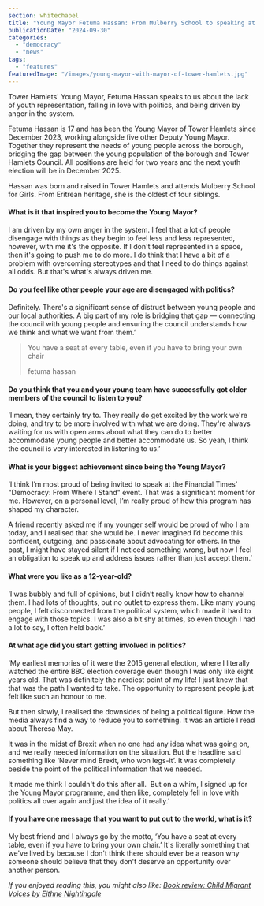 ```yaml
---
section: whitechapel
title: "Young Mayor Fetuma Hassan: From Mulberry School to speaking at the Financial Times"
publicationDate: "2024-09-30"
categories: 
  - "democracy"
  - "news"
tags: 
  - "features"
featuredImage: "/images/young-mayor-with-mayor-of-tower-hamlets.jpg"
---
```


Tower Hamlets' Young Mayor, Fetuma Hassan speaks to us about the lack of youth representation, falling in love with politics, and being driven by anger in the system.

Fetuma Hassan is 17 and has been the Young Mayor of Tower Hamlets since December 2023, working alongside five other Deputy Young Mayor. Together they represent the needs of young people across the borough, bridging the gap between the young population of the borough and Tower Hamlets Council. All positions are held for two years and the next youth election will be in December 2025. 

Hassan was born and raised in Tower Hamlets and attends Mulberry School for Girls. From Eritrean heritage, she is the oldest of four siblings.

#### What is it that inspired you to become the Young Mayor?

I am driven by my own anger in the system. I feel that a lot of people disengage with things as they begin to feel less and less represented, however, with me it's the opposite. If I don't feel represented in a space, then it's going to push me to do more. I do think that I have a bit of a problem with overcoming stereotypes and that I need to do things against all odds. But that's what's always driven me.

#### Do you feel like other people your age are disengaged with politics?

Definitely. There's a significant sense of distrust between young people and our local authorities. A big part of my role is bridging that gap — connecting the council with young people and ensuring the council understands how we think and what we want from them.’

> You have a seat at every table, even if you have to bring your own chair
> 
> fetuma hassan

#### Do you think that you and your young team have successfully got older members of the council to listen to you?

‘I mean, they certainly try to. They really do get excited by the work we're doing, and try to be more involved with what we are doing. They're always waiting for us with open arms about what they can do to better accommodate young people and better accommodate us. So yeah, I think the council is very interested in listening to us.’

#### What is your biggest achievement since being the Young Mayor?

‘I think I’m most proud of being invited to speak at the Financial Times' "Democracy: From Where I Stand" event. That was a significant moment for me. However, on a personal level, I’m really proud of how this program has shaped my character. 

A friend recently asked me if my younger self would be proud of who I am today, and I realised that she would be. I never imagined I’d become this confident, outgoing, and passionate about advocating for others. In the past, I might have stayed silent if I noticed something wrong, but now I feel an obligation to speak up and address issues rather than just accept them.’

#### What were you like as a 12-year-old? 

‘I was bubbly and full of opinions, but I didn’t really know how to channel them. I had lots of thoughts, but no outlet to express them. Like many young people, I felt disconnected from the political system, which made it hard to engage with those topics. I was also a bit shy at times, so even though I had a lot to say, I often held back.’

#### At what age did you start getting involved in politics?

‘My earliest memories of it were the 2015 general election, where I literally watched the entire BBC election coverage even though I was only like eight years old. That was definitely the nerdiest point of my life! I just knew that that was the path I wanted to take. The opportunity to represent people just felt like such an honour to me. 

But then slowly, I realised the downsides of being a political figure. How the media always find a way to reduce you to something. It was an article I read about Theresa May. 

It was in the midst of Brexit when no one had any idea what was going on, and we really needed information on the situation. But the headline said something like ‘Never mind Brexit, who won legs-it’. It was completely beside the point of the political information that we needed.

It made me think I couldn't do this after all.  But on a whim, I signed up for the Young Mayor programme, and then like, completely fell in love with politics all over again and just the idea of it really.’ 

#### If you have one message that you want to put out to the world, what is it?

My best friend and I always go by the motto, ‘You have a seat at every table, even if you have to bring your own chair.’ It's literally something that we've lived by because I don't think there should ever be a reason why someone should believe that they don't deserve an opportunity over another person.

_If you enjoyed reading this, you might also like: [Book review: Child Migrant Voices by Eithne Nightingale](https://whitechapellondon.co.uk/child-migrant-voices-eithne-nightingale-book-review/)_
